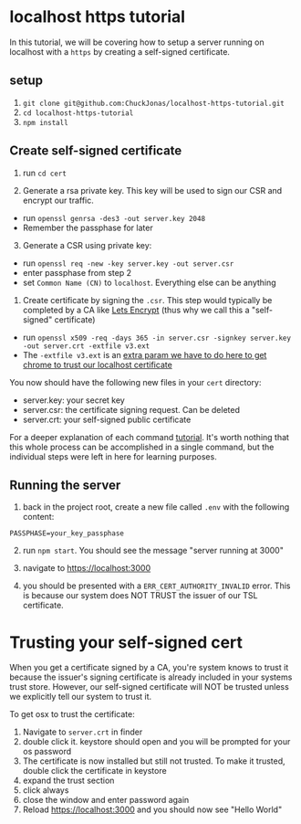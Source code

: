 # localhost https tutorial

In this tutorial, we will be covering how to setup a server running on localhost with a `https` by creating a self-signed certificate.

## setup

1. `git clone git@github.com:ChuckJonas/localhost-https-tutorial.git`
2. `cd localhost-https-tutorial`
3. `npm install`

## Create self-signed certificate

1. run `cd cert`

2. Generate a rsa private key. This key will be used to sign our CSR and encrypt our traffic.
- run `openssl genrsa -des3 -out server.key 2048`
- Remember the passphase for later

3. Generate a CSR using private key:
- run `openssl req -new -key server.key -out server.csr`
- enter passphase from step 2
- set `Common Name (CN)` to `localhost`. Everything else can be anything

1. Create certificate by signing the `.csr`. This step would typically be completed by a CA like [Lets Encrypt](https://letsencrypt.org/) (thus why we call this a "self-signed" certificate)
- run `openssl x509 -req -days 365 -in server.csr -signkey server.key -out server.crt -extfile v3.ext`
- The `-extfile v3.ext` is an [extra param we have to do here to get chrome to trust our localhost certificate](https://serverfault.com/questions/880804/can-not-get-rid-of-neterr-cert-common-name-invalid-error-in-chrome-with-self)

You now should have the following new files in your `cert` directory:

- server.key: your secret key
- server.csr: the certificate signing request.  Can be deleted
- server.crt: your self-signed public certificate

For a deeper explanation of each command [tutorial](https://www.akadia.com/services/ssh_test_certificate.html).  It's worth nothing that this whole process can be accomplished in a single command, but the individual steps were left in here for learning purposes.

## Running the server

1. back in the project root, create a new file called `.env` with the following content:

```
PASSPHASE=your_key_passphase
```

2. run `npm start`.  You should see the message "server running at 3000"

3. navigate to [https://localhost:3000](https://localhost:3000/)

4. you should be presented with a `ERR_CERT_AUTHORITY_INVALID` error.  This is because our system does NOT TRUST the issuer of our TSL certificate.

# Trusting your self-signed cert

When you get a certificate signed by a CA, you're system knows to trust it because the issuer's signing certificate is already included in your systems trust store.  However, our self-signed certificate will NOT be trusted unless we explicitly tell our system to trust it.

To get osx to trust the certificate:

1. Navigate to `server.crt` in finder
2. double click it. keystore should open and you will be prompted for your os password
3. The certificate is now installed but still not trusted. To make it trusted, double click the certificate in keystore
4. expand the trust section
5. click always
6. close the window and enter password again
7. Reload [https://localhost:3000](https://localhost:3000/) and you should now see "Hello World"
